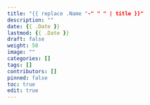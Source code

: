 ```yaml
---
title: "{{ replace .Name "-" " " | title }}"
description: ""
date: {{ .Date }}
lastmod: {{ .Date }}
draft: false
weight: 50
image: ""
categories: []
tags: []
contributors: []
pinned: false
toc: true
edit: true
---
```

